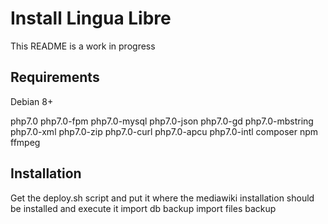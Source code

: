 Install Lingua Libre
====================

This README is a work in progress

Requirements
------------

Debian 8+

php7.0 php7.0-fpm php7.0-mysql php7.0-json php7.0-gd php7.0-mbstring php7.0-xml php7.0-zip php7.0-curl php7.0-apcu php7.0-intl
composer
npm
ffmpeg

Installation
------------
Get the deploy.sh script and put it where the mediawiki installation should be installed and execute it
import db backup
import files backup

